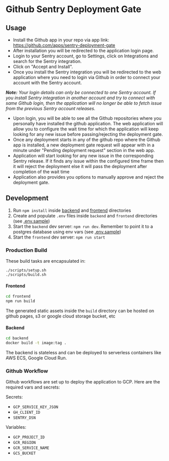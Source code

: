 # Github Sentry Deployment Gate

## Usage

- Install the Github app in your repo via app link: https://github.com/apps/sentry-deployment-gate
- After installation you will be redirected to the application login page.
- Login to your Sentry account, go to Settings, click on Integrations and search for the Sentry integration.
- Click on "Accept and Install".
- Once you install the Sentry integration you will be redirected to the web application where you need to login via Github in order to connect your account with the Sentry account.

**_Note:_** _Your login details can only be connected to one Sentry account. If you install Sentry integration in another account and try to connect with same Github login, then the application will no longer be able to fetch issue from the previous Sentry account releases._

- Upon login, you will be able to see all the Github repositories where you personally have installed the github application. The web application will allow you to configure the wait time for which the application will keep looking for any new issue before passing/rejecting the deployment gate.
- Once any deployment starts in any of the github repo where the Github app is installed, a new deployment gate request will appear with in a minute under "Pending deployment request" section in the web app.
- Application will start looking for any new issue in the corresponding Sentry release. If it finds any issue within the configured time frame then it will reject the deployment else it will pass the deployment after completion of the wait time
- Application also provides you options to manually approve and reject the deployment gate.

## Development

1. Run `npm install` inside [backend](./backend/) and [frontend](./frontend/) directories
2. Create and populate `.env` files inside `backend` and `frontend` directories (see [.env.sample](./.env.sample))
3. Start the `backend` dev server: `npm run dev`. Remember to point it to a postgres database using env vars (see [.env.sample](./.env.sample))
4. Start the `frontend` dev server: `npm run start`

### Production Build

These build tasks are encapsulated in:
```
./scripts/setup.sh
./scripts/build.sh
```

#### Frontend

```sh
cd frontend
npm run build
```

The generated static assets inside the `build` directory can be hosted on github pages, s3 or google cloud storage bucket, etc

#### Backend

```sh
cd backend
docker build -t image:tag .
```

The backend is stateless and can be deployed to serverless containers like AWS ECS, Google Cloud Run.

### Github Workflow

Github workflows are set up to deploy the application to GCP. Here are the required vars and secrets:

Secrets:

- `GCP_SERVICE_KEY_JSON`
- `GH_CLIENT_ID`
- `SENTRY_DSN`

Variables:

- `GCP_PROJECT_ID`
- `GCR_REGION`
- `GCR_SERVICE_NAME`
- `GCS_BUCKET`
